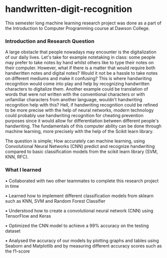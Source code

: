 # handwritten-digit-recognition

This semester long machine learning research project was done as a part of the Introduction to Computer Programming course at Dawson College. 

### Introduction and Research Question
A large obstacle that people nowadays may encounter is the digitalization of our daily lives. Let's take for example notetaking in class: some people may prefer to take notes by hand whilst others like to type their notes on their computer. However, what if there is a matter that would require both handwritten notes and digital notes? Would it not be a hassle to take notes on different mediums and make it confusing? This is where handwriting recognition would come into play and help by recognizing handwritten characters to digitalize them. Another example could be translation of words that were not written with the conventional characters or with unfamiliar characters from another language, wouldn't handwriting recognition help with this? Hell, if handwriting recognition could be refined to be more precise with the help of neural networks, modern technology could probably use handwriting recognition for cheating prevention purposes since it would allow for differentiation between different people's handwriting. The fundamentals of this computer ability can be done through machine learning, more precisely with the help of the Scikit learn library.

The question is simple; How accurately can machine learning, using Convolutional Neural Networks (CNN) predict and recognize handwriting compared to basic classification models from the scikit learn library (SVM, KNN, RFC).


### What I learned 
• Collaborated with two other teammates to complete this research project in time

• Learned how to implement different classification models from sklearn such as KNN, SVM and Random Forest Classifier

• Understood how to create a convolutional neural network (CNN) using TensorFlow and Keras

• Optimized the CNN model to achieve a 99% accuracy on the testing dataset

• Analysed the accuracy of our models by plotting graphs and tables using Seaborn and Matplotlib and by measuring different accuracy scores such as the f1-score



